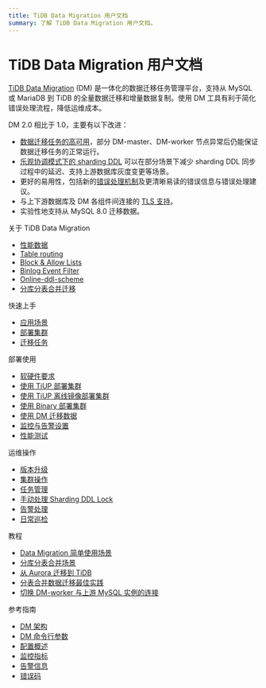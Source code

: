 ```yaml
---
title: TiDB Data Migration 用户文档
summary: 了解 TiDB Data Migration 用户文档。
---
```


# TiDB Data Migration 用户文档

[TiDB Data Migration](https://github.com/pingcap/dm) (DM) 是一体化的数据迁移任务管理平台，支持从 MySQL 或 MariaDB 到 TiDB 的全量数据迁移和增量数据复制。使用 DM 工具有利于简化错误处理流程，降低运维成本。

DM 2.0 相比于 1.0，主要有以下改进：

- [数据迁移任务的高可用](overview.md#高可用)，部分 DM-master、DM-worker 节点异常后仍能保证数据迁移任务的正常运行。
- [乐观协调模式下的 sharding DDL](feature-shard-merge-optimistic.md) 可以在部分场景下减少 sharding DDL 同步过程中的延迟、支持上游数据库灰度变更等场景。
- 更好的易用性，包括新的[错误处理机制](handle-failed-sql-statements.md)及更清晰易读的错误信息与错误处理建议。
- 与上下游数据库及 DM 各组件间连接的 [TLS 支持](enable-tls.md)。
- 实验性地支持从 MySQL 8.0 迁移数据。

<NavColumns>
<NavColumn>
<ColumnTitle>关于 TiDB Data Migration</ColumnTitle>

- [性能数据](benchmark-v1.0-ga.md)
- [Table routing](key-features.md#table-routing)
- [Block & Allow Lists](key-features.md#block--allow-table-lists)
- [Binlog Event Filter](key-features.md#binlog-event-filter)
- [Online-ddl-scheme](feature-online-ddl-scheme.md)
- [分库分表合并迁移](feature-shard-merge.md)

</NavColumn>

<NavColumn>
<ColumnTitle>快速上手</ColumnTitle>

- [应用场景](scenarios.md)
- [部署集群](quick-start-with-dm.md)
- [迁移任务](migrate-data-using-dm.md)

</NavColumn>

<NavColumn>
<ColumnTitle>部署使用</ColumnTitle>

- [软硬件要求](hardware-and-software-requirements.md)
- [使用 TiUP 部署集群](deploy-a-dm-cluster-using-tiup.md)
- [使用 TiUP 离线镜像部署集群](deploy-a-dm-cluster-using-tiup-offline.md)
- [使用 Binary 部署集群](deploy-a-dm-cluster-using-binary.md)
- [使用 DM 迁移数据](migrate-data-using-dm.md)
- [监控与告警设置](monitor-a-dm-cluster.md)
- [性能测试](performance-test.md)

</NavColumn>

<NavColumn>
<ColumnTitle>运维操作</ColumnTitle>

- [版本升级](manually-upgrade-dm-1.0-to-2.0.md)
- [集群操作](maintain-dm-using-tiup.md)
- [任务管理](dmctl-introduction.md)
- [手动处理 Sharding DDL Lock](manually-handling-sharding-ddl-locks.md)
- [告警处理](handle-alerts.md)
- [日常巡检](daily-check.md)

</NavColumn>

<NavColumn>
<ColumnTitle>教程</ColumnTitle>

- [Data Migration 简单使用场景](usage-scenario-simple-migration.md)
- [分库分表合并场景](usage-scenario-shard-merge.md)
- [从 Aurora 迁移到 TiDB](migrate-from-mysql-aurora.md)
- [分表合并数据迁移最佳实践](shard-merge-best-practices.md)
- [切换 DM-worker 与上游 MySQL 实例的连接](usage-scenario-master-slave-switch.md)

</NavColumn>

<NavColumn>
<ColumnTitle>参考指南</ColumnTitle>

- [DM 架构](overview.md)
- [DM 命令行参数](command-line-flags.md)
- [配置概述](config-overview.md)
- [监控指标](monitor-a-dm-cluster.md)
- [告警信息](alert-rules.md)
- [错误码](error-handling.md#常见故障处理方法)

</NavColumn>

</NavColumns>
